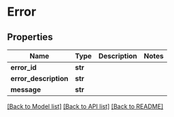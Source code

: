 # Error

## Properties
Name | Type | Description | Notes
------------ | ------------- | ------------- | -------------
**error_id** | **str** |  | 
**error_description** | **str** |  | 
**message** | **str** |  | 

[[Back to Model list]](../README.md#documentation-for-models) [[Back to API list]](../README.md#documentation-for-api-endpoints) [[Back to README]](../README.md)

